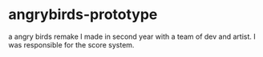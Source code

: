 # angrybirds-prototype 

a angry birds remake I made in second year with a team of dev and artist. I was responsible for the score system.
